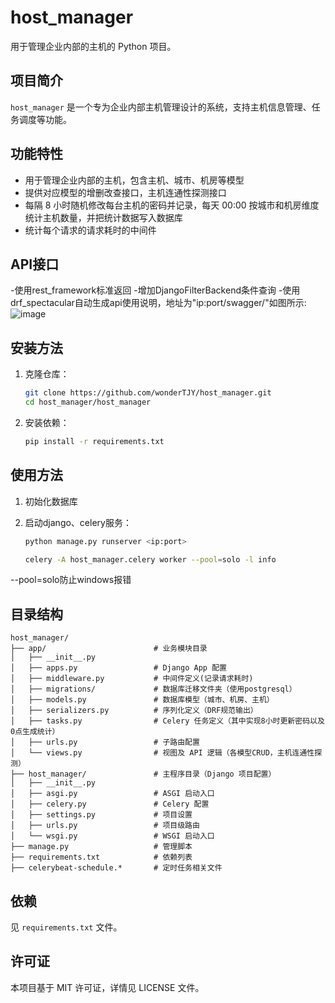 # host_manager

用于管理企业内部的主机的 Python 项目。

## 项目简介

`host_manager` 是一个专为企业内部主机管理设计的系统，支持主机信息管理、任务调度等功能。

## 功能特性

- 用于管理企业内部的主机，包含主机、城市、机房等模型
- 提供对应模型的增删改查接口，主机连通性探测接口
- 每隔 8 小时随机修改每台主机的密码并记录，每天 00:00 按城市和机房维度统计主机数量，并把统计数据写入数据库
- 统计每个请求的请求耗时的中间件

## API接口
-使用rest_framework标准返回
-增加DjangoFilterBackend条件查询
-使用drf_spectacular自动生成api使用说明，地址为"ip:port/swagger/"如图所示:
![image](https://github.com/user-attachments/assets/a0f55957-d1b0-4934-9480-570188aa42d7)

## 安装方法

1. 克隆仓库：

   ```bash
   git clone https://github.com/wonderTJY/host_manager.git
   cd host_manager/host_manager
   ```

2. 安装依赖：

   ```bash
   pip install -r requirements.txt
   ```

## 使用方法

1. 初始化数据库

2. 启动django、celery服务：

   ```bash
   python manage.py runserver <ip:port>
   ```
   ```bash
   celery -A host_manager.celery worker --pool=solo -l info
   ```
--pool=solo防止windows报错

## 目录结构

```
host_manager/
├── app/                        # 业务模块目录
│   ├── __init__.py
│   ├── apps.py                 # Django App 配置
│   ├── middleware.py           # 中间件定义(记录请求耗时)
│   ├── migrations/             # 数据库迁移文件夹（使用postgresql）
│   ├── models.py               # 数据库模型（城市、机房、主机）
│   ├── serializers.py          # 序列化定义（DRF规范输出）
│   ├── tasks.py                # Celery 任务定义（其中实现8小时更新密码以及0点生成统计）
│   ├── urls.py                 # 子路由配置
│   └── views.py                # 视图及 API 逻辑（各模型CRUD，主机连通性探测）
├── host_manager/               # 主程序目录（Django 项目配置）
│   ├── __init__.py
│   ├── asgi.py                 # ASGI 启动入口
│   ├── celery.py               # Celery 配置
│   ├── settings.py             # 项目设置
│   ├── urls.py                 # 项目级路由
│   └── wsgi.py                 # WSGI 启动入口
├── manage.py                   # 管理脚本
├── requirements.txt            # 依赖列表
├── celerybeat-schedule.*       # 定时任务相关文件
```


## 依赖

见 `requirements.txt` 文件。

## 许可证

本项目基于 MIT 许可证，详情见 LICENSE 文件。
